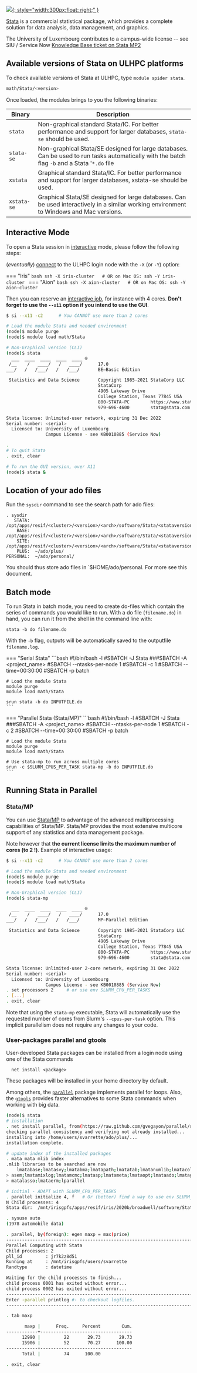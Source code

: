 
[![](http://www.stata.com/includes/images/stata-fb.jpg){: style="width:300px;float: right;" }](https://www.stata.com//)


[Stata](https://www.stata.com/) is a commercial statistical package, which provides a complete solution for data analysis, data management, and graphics.

The University of Luxembourg contributes to a campus-wide license -- see SIU / Service Now [Knowledge Base ticket on Stata MP2](https://service.uni.lu/sp?id=kb_article&sysparm_article=KB0010885)


## Available versions of Stata on ULHPC platforms

To check available versions of Stata at ULHPC, type `module spider stata`.

```bash
math/Stata/<version>
```

Once loaded, the modules brings to you the following binaries:

| Binary      | Description                                                                                                                                   |
|-------------|----------------------------------------------------------------------------------------------------------------------------------------------- |
| `stata`     | Non-graphical standard Stata/IC. For better performance and support for larger databases, `stata-se` should be used.                          |
| `stata-se`  | Non-graphical Stata/SE designed for large databases. Can be used to run tasks automatically with the batch flag `-b` and a Stata '`*.do` file |
| `xstata`    | Graphical standard Stata/IC. For better performance and support for larger databases, xstata-se should be used.                               |
| `xstata-se` | Graphical Stata/SE designed for large databases. Can be used interactively in a similar working environment to Windows and Mac versions.      |

## Interactive Mode

To open a Stata session in [interactive](../../jobs/interactive.md) mode, please follow the following steps:

(_eventually_) [connect](../../connect/access.md) to the ULHPC login node with the `-X` (or `-Y`) option:

=== "Iris"
    ```bash
    ssh -X iris-cluster   # OR on Mac OS: ssh -Y iris-cluster
    ```
=== "Aion"
    ```bash
    ssh -X aion-cluster   # OR on Mac OS: ssh -Y aion-cluster
    ```

Then you can reserve an [interactive job](../../jobs/interactive.md), for instance with 4 cores. **Don't forget to use the `--x11` option if you intend to use the GUI**.

```bash
$ si --x11 -c2      # You CANNOT use more than 2 cores

# Load the module Stata and needed environment
(node)$ module purge
(node)$ module load math/Stata

# Non-Graphical version (CLI)
(node)$ stata
  ___  ____  ____  ____  ____ ®
 /__    /   ____/   /   ____/      17.0
___/   /   /___/   /   /___/       BE—Basic Edition

 Statistics and Data Science       Copyright 1985-2021 StataCorp LLC
                                   StataCorp
                                   4905 Lakeway Drive
                                   College Station, Texas 77845 USA
                                   800-STATA-PC        https://www.stata.com
                                   979-696-4600        stata@stata.com

Stata license: Unlimited-user network, expiring 31 Dec 2022
Serial number: <serial>
  Licensed to: University of Luxembourg
               Campus License - see KB0010885 (Service Now)

.
# To quit Stata
. exit, clear

# To run the GUI version, over X11
(node)$ stata &
```

## Location of your ado files

Run the `sysdir` command to see the search path for ado files:

```
. sysdir
   STATA:  /opt/apps/resif/<cluster>/<version>/<arch>/software/Stata/<stataversion>/
    BASE:  /opt/apps/resif/<cluster>/<version>/<arch>/software/Stata/<stataversion>/ado/base/
    SITE:  /opt/apps/resif/<cluster>/<version>/<arch>/software/Stata/<stataversion>/software/Stata/ado/
    PLUS:  ~/ado/plus/
PERSONAL:  ~/ado/personal/
```

You should thus store ado files in `$HOME/ado/personal. For more see this document.

## Batch mode

To run Stata in batch mode, you need to create do-files which contain the series of commands you would like to run.
With a do file (`filename.do`) in hand, you can run it from the shell in the command line with:

```
stata -b do filename.do
```

With the `-b` flag, outputs will be automatically saved to the outputfile `filename.log`.

=== "Serial Stata"
    ```bash
    #!/bin/bash -l
    #SBATCH -J Stata
    ###SBATCH -A <project_name>
    #SBATCH --ntasks-per-node 1
    #SBATCH -c 1
    #SBATCH --time=00:30:00
    #SBATCH -p batch

    # Load the module Stata
    module purge
    module load math/Stata

    srun stata -b do INPUTFILE.do
    ```

=== "Parallel Stata (Stata/MP)"
    ```bash
    #!/bin/bash -l
    #SBATCH -J Stata
    ###SBATCH -A <project_name>
    #SBATCH --ntasks-per-node 1
    #SBATCH -c 2
    #SBATCH --time=00:30:00
    #SBATCH -p batch

    # Load the module Stata
    module purge
    module load math/Stata

    # Use stata-mp to run across multiple cores
    srun -c $SLURM_CPUS_PER_TASK stata-mp -b do INPUTFILE.do
    ```


## Running Stata in Parallel

### Stata/MP

You can use [Stata/MP](https://www.stata.com/statamp/) to advantage of the advanced multiprocessing capabilities of Stata/MP.
Stata/MP provides the most extensive multicore support of any statistics and data management package.

Note however that **the current license limits the maximum number of cores (to 2 !)**.
Example of interactive usage:

```bash
$ si --x11 -c2      # You CANNOT use more than 2 cores

# Load the module Stata and needed environment
(node)$ module purge
(node)$ module load math/Stata

# Non-Graphical version (CLI)
(node)$ stata-mp

  ___  ____  ____  ____  ____ ®
 /__    /   ____/   /   ____/      17.0
___/   /   /___/   /   /___/       MP—Parallel Edition

 Statistics and Data Science       Copyright 1985-2021 StataCorp LLC
                                   StataCorp
                                   4905 Lakeway Drive
                                   College Station, Texas 77845 USA
                                   800-STATA-PC        https://www.stata.com
                                   979-696-4600        stata@stata.com

Stata license: Unlimited-user 2-core network, expiring 31 Dec 2022
Serial number: <serial>
  Licensed to: University of Luxembourg
               Campus License - see KB0010885 (Service Now)
. set processors 2     # or use env SLURM_CPU_PER_TASKS
. [...]
. exit, clear
```

Note that using the `stata-mp` executable, Stata will automatically use the requested number of cores from Slurm's `--cpus-per-task` option.
This implicit parallelism does not require any changes to your code.



### User-packages parallel and gtools

User-developed Stata packages can be installed from a login node using one of the Stata commands

      net install <package>

These packages will be installed in your home directory by default.

Among others, the [`parallel`](https://github.com/gvegayon/parallel) package implements parallel for loops.
Also, the [`gtools`]( https://github.com/mcaceresb/stata-gtools) provides faster alternatives to some Stata commands when working with big data.

```bash
(node)$ stata
# installation
. net install parallel, from(https://raw.github.com/gvegayon/parallel/stable/) replace
checking parallel consistency and verifying not already installed...
installing into /home/users/svarrette/ado/plus/...
installation complete.

# update index of the installed packages
. mata mata mlib index
.mlib libraries to be searched are now
    lmatabase;lmatasvy;lmatabma;lmatapath;lmatatab;lmatanumlib;lmatacollect;lmatafc;lmatapss;lmat
> asem;lmatamixlog;lmatamcmc;lmatasp;lmatameta;lmataopt;lmataado;lmatagsem;lmatami;lmatapostest;l
> matalasso;lmataerm;lparallel

# initial - ADAPT with SLURM_CPU_PER_TASKS
. parallel initialize 4, f   # Or (better) find a way to use env SLURM_CPU_PER_TASKS
N Child processes: 4
Stata dir:  /mnt/irisgpfs/apps/resif/iris/2020b/broadwell/software/Stata/17/stata

. sysuse auto
(1978 automobile data)

. parallel, by(foreign): egen maxp = max(price)
--------------------------------------------------------------------------------
Parallel Computing with Stata
Child processes: 2
pll_id         : jr7k2z8d51
Running at     : /mnt/irisgpfs/users/svarrette
Randtype       : datetime

Waiting for the child processes to finish...
child process 0001 has exited without error...
child process 0002 has exited without error...
--------------------------------------------------------------------------------
Enter -parallel printlog #- to checkout logfiles.
--------------------------------------------------------------------------------

. tab maxp

       maxp |      Freq.     Percent        Cum.
------------+-----------------------------------
      12990 |         22       29.73       29.73
      15906 |         52       70.27      100.00
------------+-----------------------------------
      Total |         74      100.00

. exit, clear
```
